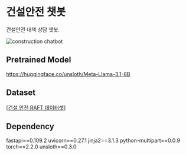 # 건설안전 챗봇

건설안전 대책 상담 챗봇.

![construction chatbot](https://github.com/user-attachments/assets/00a093ec-f302-4efd-a273-ee1a660163d5)


## Pretrained Model

https://huggingface.co/unsloth/Meta-Llama-3.1-8B

## Dataset

[[건설 안전 RAFT 데이터셋](https://huggingface.co/datasets/YoungjaeDev/construction-safety-raft-kiwi-bm25-faiss-37)]

## Dependency

fastapi==0.109.2
uvicorn==0.27.1
jinja2==3.1.3
python-multipart==0.0.9
torch==2.2.0
unsloth==0.3.0 
